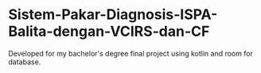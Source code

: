 # Sistem-Pakar-Diagnosis-ISPA-Balita-dengan-VCIRS-dan-CF
Developed for my bachelor's degree final project using kotlin and room for database.
